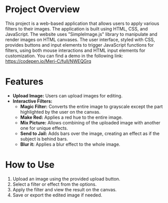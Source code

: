 # Project Overview
This project is a web-based application that allows users to apply various filters to their images. The application is built using HTML, CSS, and JavaScript.
The website uses "SimpleImage.js" library to manipulate and render images on HTML canvases. The user interface, styled with CSS, provides buttons and input elements to trigger JavaScript functions for filters, using both mouse interactions and HTML input elements for customization. You can find a demo in the following link: https://codepen.io/Meri-C/full/NWEQGrq

# Features
- **Upload Image:** Users can upload images for editing.
- **Interactive Filters:**
    - **Magic Filter:** Converts the entire image to grayscale except the part highlighted by the user on the canvas.
    - **Make Red:** Applies a red hue to the entire image.
    - **Mix Picture:** Allows combining of the uploaded image with another one for unique effects.
    - **Send to Jail:** Adds bars over the image, creating an effect as if the subject is behind bars.
    - **Blur it:** Applies a blur effect to the whole image.

# How to Use
1. Upload an image using the provided upload button.
2. Select a filter or effect from the options.
3. Apply the filter and view the result on the canvas.
4. Save or export the edited image if needed.
